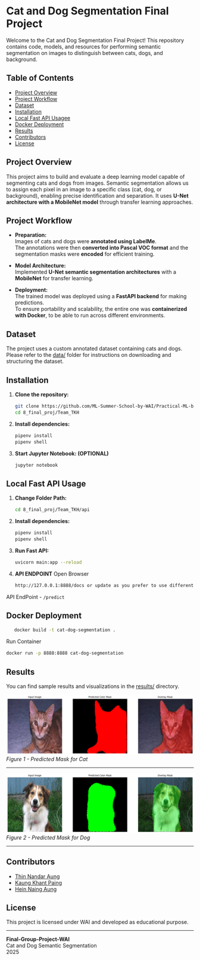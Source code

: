 # Cat and Dog Segmentation Final Project

Welcome to the Cat and Dog Segmentation Final Project! This repository contains code, models, and resources for performing semantic segmentation on images to distinguish between cats, dogs, and background.

## Table of Contents

- [Project Overview](#project-overview)
- [Project Workflow](#project-workflow)
- [Dataset](#dataset)
- [Installation](#installation)
- [Local Fast API Usagee](#local-fast-api-usage)
- [Docker Deployment](#docker-deployment)
- [Results](#results)
- [Contributors](#contributors)
- [License](#license)

## Project Overview

This project aims to build and evaluate a deep learning model capable of segmenting cats and dogs from images. Semantic segmentation allows us to assign each pixel in an image to a specific class (cat, dog, or background), enabling precise identification and separation. It uses **U-Net architecture with a MobileNet model** through transfer learning approaches.

## Project Workflow

- **Preparation:**  
  Images of cats and dogs were **annotated using LabelMe**.  
  The annotations were then **converted into Pascal VOC format** and the segmentation masks were **encoded** for efficient training.

- **Model Architecture:**  
  Implemented **U-Net semantic segmentation architectures** with a **MobileNet** for transfer learning.

- **Deployment:**  
  The trained model was deployed using a **FastAPI backend** for making predictions.  
  To ensure portability and scalability, the entire one was **containerized with Docker**, to be able to run across different environments.

## Dataset

The project uses a custom annotated dataset containing cats and dogs. Please refer to the [data/](dataset/cat_and_dog_dataset) folder for instructions on downloading and structuring the dataset.

## Installation

1. **Clone the repository:**

   ```bash
   git clone https://github.com/ML-Summer-School-by-WAI/Practical-ML-by-WAI.git
   cd 8_final_proj/Team_TKH
   ```

2. **Install dependencies:**

   ```bash
   pipenv install
   pipenv shell
   ```

3. **Start Jupyter Notebook: (OPTIONAL)**
   ```bash
   jupyter notebook
   ```

## Local Fast API Usage

1. **Change Folder Path:**

   ```bash
   cd 8_final_proj/Team_TKH/api
   ```

2. **Install dependencies:**

   ```bash
   pipenv install
   pipenv shell
   ```

3. **Run Fast API:**

   ```bash
   uvicorn main:app --reload
   ```

4. **API ENDPOINT**
Open Browser
   ```bash
   http://127.0.0.1:8888/docs or update as you prefer to use different port
   ```

API EndPoint - `/predict`

## Docker Deployment
<!-- Build Image -->
```bash
   docker build -t cat-dog-segmentation .
   ```

   Run Container 

   ```bash
   docker run -p 8888:8888 cat-dog-segmentation
   ```

## Results

You can find sample results and visualizations in the [results/](results/) directory.

![MobileNetV2 Predicted Mask](results/cat_prediction.png)
_Figure 1 - Predicted Mask for Cat_

---

![MobileNetV2 Predicted Mask](results/dog_prediction.png)
_Figure 2 - Predicted Mask for Dog_

---

## Contributors

- [Thin Nandar Aung](https://github.com/ThinNandarAung-dev-prog)
- [Kaung Khant Paing](https://github.com/kKhantPaing)
- [Hein Naing Aung](https://github.com/HeinNaing)

## License

This project is licensed under WAI and developed as educational purpose.

---

**Final-Group-Project-WAI**  
Cat and Dog Semantic Segmentation  
2025
